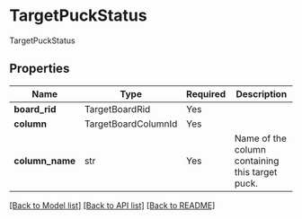 # TargetPuckStatus

TargetPuckStatus

## Properties
| Name | Type | Required | Description |
| ------------ | ------------- | ------------- | ------------- |
**board_rid** | TargetBoardRid | Yes |  |
**column** | TargetBoardColumnId | Yes |  |
**column_name** | str | Yes | Name of the column containing this target puck.  |


[[Back to Model list]](../../../../README.md#models-v1-link) [[Back to API list]](../../../../README.md#apis-v1-link) [[Back to README]](../../../../README.md)
